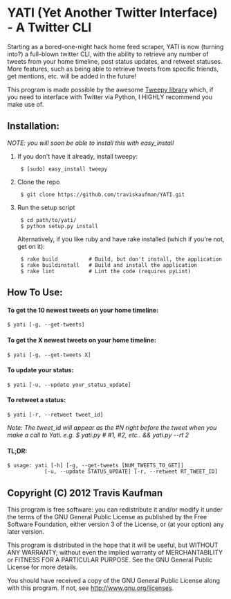 YATI (Yet Another Twitter Interface) - A Twitter CLI
=====================================================
Starting as a bored-one-night hack home feed scraper, YATI is now (turning into?) a full-blown twitter CLI, with the ability to retrieve any number of tweets from your home timeline, post status updates, and retweet statuses.
More features, such as being able to retrieve tweets from specific friends, get mentions, etc. will be added in the future!


This program is made possible by the awesome [Tweepy library](https://github.com/tweepy/tweepy) which, if you need to interface with Twitter via Python, I HIGHLY recommend you make use of.

Installation:
-------------
*NOTE: you will soon be able to install this with easy_install*

1. If you don't have it already, install tweepy:

        $ [sudo] easy_install tweepy


2. Clone the repo    

        $ git clone https://github.com/traviskaufman/YATI.git


3. Run the setup script

        $ cd path/to/yati/
        $ python setup.py install
        
   Alternatively, if you like ruby and have rake installed (which if you're not, get on it):
   
        $ rake build          # Build, but don't install, the application
        $ rake buildinstall   # Build and install the application
        $ rake lint           # Lint the code (requires pyLint) 

How To Use:
------------
#### To get the 10 newest tweets on your home timeline: 
    $ yati [-g, --get-tweets]
#### To get the X newest tweets on your home timeline:
    $ yati [-g, --get-tweets X]
#### To update your status: 
    $ yati [-u, --update your_status_update]
#### To retweet a status: 
    $ yati [-r, --retweet tweet_id]
  *Note: The tweet_id will appear as the #N right before the tweet when you make a call to Yati. 
  e.g. $ yati.py # #1, #2, etc.. && yati.py --rt 2*
#### TL;DR:
    $ usage: yati [-h] [-g, --get-tweets [NUM_TWEETS_TO_GET]]
                [-u, --update STATUS_UPDATE] [-r, --retweet RT_TWEET_ID] 

Copyright (C) 2012 Travis Kaufman
----------------------------------
This program is free software: you can redistribute it and/or modify
it under the terms of the GNU General Public License as published by
the Free Software Foundation, either version 3 of the License, or
(at your option) any later version.

This program is distributed in the hope that it will be useful,
but WITHOUT ANY WARRANTY; without even the implied warranty of
MERCHANTABILITY or FITNESS FOR A PARTICULAR PURPOSE.  See the
GNU General Public License for more details.

You should have received a copy of the GNU General Public License
along with this program.  If not, see http://www.gnu.org/licenses.
